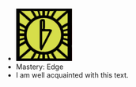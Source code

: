 - ![image.png](../assets/image_1700988354890_0.png)
- Mastery: Edge
- I am well acquainted with this text.
